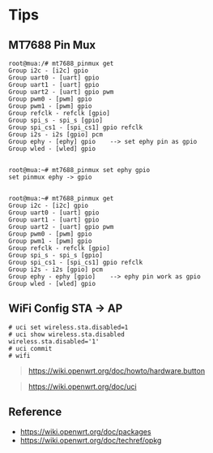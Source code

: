 # Tips

## MT7688 Pin Mux

```
root@mua:/# mt7688_pinmux get
Group i2c - [i2c] gpio
Group uart0 - [uart] gpio
Group uart1 - [uart] gpio
Group uart2 - [uart] gpio pwm
Group pwm0 - [pwm] gpio
Group pwm1 - [pwm] gpio
Group refclk - refclk [gpio]
Group spi_s - spi_s [gpio]
Group spi_cs1 - [spi_cs1] gpio refclk
Group i2s - i2s [gpio] pcm
Group ephy - [ephy] gpio    --> set ephy pin as gpio
Group wled - [wled] gpio


root@mua:~# mt7688_pinmux set ephy gpio
set pinmux ephy -> gpio


root@mua:~# mt7688_pinmux get
Group i2c - [i2c] gpio
Group uart0 - [uart] gpio
Group uart1 - [uart] gpio
Group uart2 - [uart] gpio pwm
Group pwm0 - [pwm] gpio
Group pwm1 - [pwm] gpio
Group refclk - refclk [gpio]
Group spi_s - spi_s [gpio]
Group spi_cs1 - [spi_cs1] gpio refclk
Group i2s - i2s [gpio] pcm
Group ephy - ephy [gpio]    --> ephy pin work as gpio
Group wled - [wled] gpio
```

## WiFi Config STA -> AP

```
# uci set wireless.sta.disabled=1
# uci show wireless.sta.disabled
wireless.sta.disabled='1'
# uci commit
# wifi
```

> https://wiki.openwrt.org/doc/howto/hardware.button

> https://wiki.openwrt.org/doc/uci


## Reference

- https://wiki.openwrt.org/doc/packages
- https://wiki.openwrt.org/doc/techref/opkg
